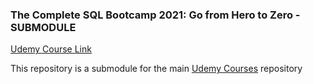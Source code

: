 ### The Complete SQL Bootcamp 2021: Go from Hero to Zero - SUBMODULE
[Udemy Course Link](https://www.udemy.com/course/the-complete-sql-bootcamp/)

This repository is a submodule for the main [Udemy Courses](https://github.com/RMDircio/Udemy_Courses) repository
